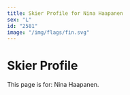```yaml
---
title: Skier Profile for Nina Haapanen
sex: "L"
id: "2581"
image: "/img/flags/fin.svg" 
---
```


# Skier Profile

This page is for: Nina Haapanen.
    